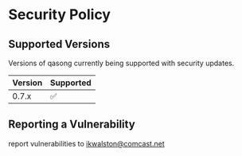 # Security Policy

## Supported Versions

Versions of qasong currently being supported with security updates.

| Version | Supported          |
| ------- | ------------------ |
| 0.7.x   | :white_check_mark: |


## Reporting a Vulnerability

report vulnerabilities to ikwalston@comcast.net

